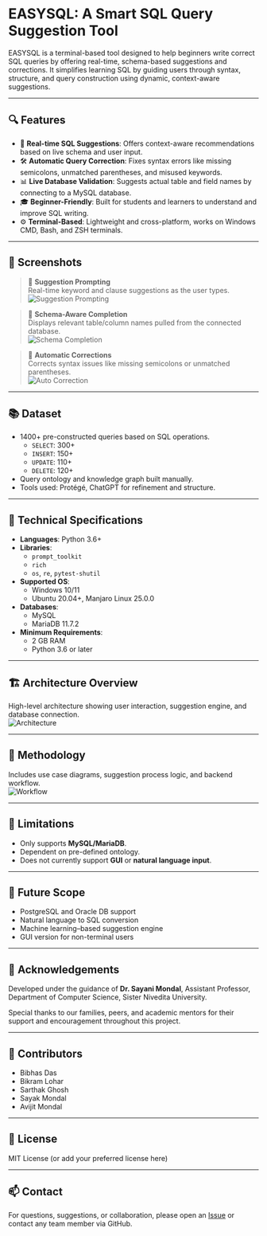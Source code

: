# EASYSQL: A Smart SQL Query Suggestion Tool

EASYSQL is a terminal-based tool designed to help beginners write correct SQL queries by offering real-time, schema-based suggestions and corrections. It simplifies learning SQL by guiding users through syntax, structure, and query construction using dynamic, context-aware suggestions.

---

## 🔍 Features

- 🧠 **Real-time SQL Suggestions**: Offers context-aware recommendations based on live schema and user input.
- 🛠 **Automatic Query Correction**: Fixes syntax errors like missing semicolons, unmatched parentheses, and misused keywords.
- 📊 **Live Database Validation**: Suggests actual table and field names by connecting to a MySQL database.
- 🎓 **Beginner-Friendly**: Built for students and learners to understand and improve SQL writing.
- ⚙️ **Terminal-Based**: Lightweight and cross-platform, works on Windows CMD, Bash, and ZSH terminals.

---

## 📸 Screenshots

> 📌 **Suggestion Prompting**  
Real-time keyword and clause suggestions as the user types.  
![Suggestion Prompting](Documentation/suggestion_prompt.png)

> 📌 **Schema-Aware Completion**  
Displays relevant table/column names pulled from the connected database.  
![Schema Completion](Documentation/schema_completion.png)

> 📌 **Automatic Corrections**  
Corrects syntax issues like missing semicolons or unmatched parentheses.  
![Auto Correction](Documentation/query_correction.png)

---

## 📚 Dataset

- 1400+ pre-constructed queries based on SQL operations.
  - `SELECT`: 300+  
  - `INSERT`: 150+  
  - `UPDATE`: 110+  
  - `DELETE`: 120+  
- Query ontology and knowledge graph built manually.
- Tools used: Protégé, ChatGPT for refinement and structure.

---

## 🧪 Technical Specifications

- **Languages**: Python 3.6+
- **Libraries**:
  - `prompt_toolkit`
  - `rich`
  - `os`, `re`, `pytest-shutil`
- **Supported OS**:
  - Windows 10/11
  - Ubuntu 20.04+, Manjaro Linux 25.0.0
- **Databases**:
  - MySQL
  - MariaDB 11.7.2
- **Minimum Requirements**:
  - 2 GB RAM
  - Python 3.6 or later

---

## 🏗 Architecture Overview

High-level architecture showing user interaction, suggestion engine, and database connection.  
![Architecture](Documentation/architecture.png)

---

## 🧩 Methodology

Includes use case diagrams, suggestion process logic, and backend workflow.  
![Workflow](Documentation/workflow.png)

---

## 🧱 Limitations

- Only supports **MySQL/MariaDB**.
- Dependent on pre-defined ontology.
- Does not currently support **GUI** or **natural language input**.

---

## 🚀 Future Scope

- PostgreSQL and Oracle DB support
- Natural language to SQL conversion
- Machine learning–based suggestion engine
- GUI version for non-terminal users

---

## 🙏 Acknowledgements

Developed under the guidance of **Dr. Sayani Mondal**, Assistant Professor, Department of Computer Science, Sister Nivedita University.

Special thanks to our families, peers, and academic mentors for their support and encouragement throughout this project.

---

## 👥 Contributors

- Bibhas Das  
- Bikram Lohar  
- Sarthak Ghosh  
- Sayak Mondal  
- Avijit Mondal  

---

## 📄 License

MIT License (or add your preferred license here)

---

## 📫 Contact

For questions, suggestions, or collaboration, please open an [Issue](https://github.com/yourusername/EASYSQL/issues) or contact any team member via GitHub.

